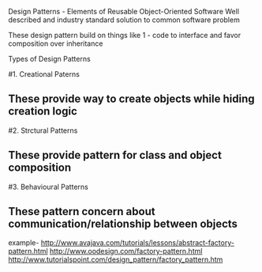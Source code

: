 Design Patterns - Elements of Reusable Object-Oriented Software
                  Well described and industry standard solution to common software problem

These design pattern build on things
like 1 - code to interface and favor composition over inheritance

Types of Design Patterns

#1. Creational Paterns
## These provide way to create objects while hiding creation logic
#2. Strctural Patterns
## These provide pattern for class and object composition
#3. Behavioural Patterns
## These pattern concern about communication/relationship between objects

example-
http://www.avajava.com/tutorials/lessons/abstract-factory-pattern.html
http://www.oodesign.com/factory-pattern.html
http://www.tutorialspoint.com/design_pattern/factory_pattern.htm

